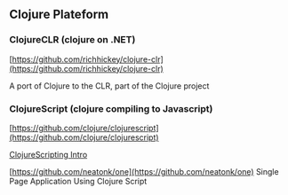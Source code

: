 Clojure Plateform
---

### ClojureCLR (clojure on .NET)
[https://github.com/richhickey/clojure-clr](https://github.com/richhickey/clojure-clr)

A port of Clojure to the CLR, part of the Clojure project 

### ClojureScript (clojure compiling to Javascript)
[https://github.com/clojure/clojurescript](https://github.com/clojure/clojurescript)

[ClojureScripting Intro](http://jeditoolkit.com/2012/03/17/clojurescripting-intro.html)

[https://github.com/neatonk/one](https://github.com/neatonk/one)
Single Page Application Using Clojure Script